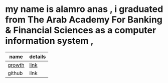 # my name is alamro anas , i graduated from The Arab Academy For Banking & Financial Sciences as a computer information system , 


| name     | details |
| ----------- | ----------- |
| [growth](https://alamroanas.github.io/reading-notes/read01)     | [link](https://alamroanas.github.io/reading-notes/read02)       |
| github   | ilnk        |